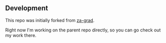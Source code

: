 ## Development

This repo was initially forked from [za-grad](https://github.com/za-grad/otvoreni-akti).

Right now I'm working on the parent repo directly, so you can go check out my work there.